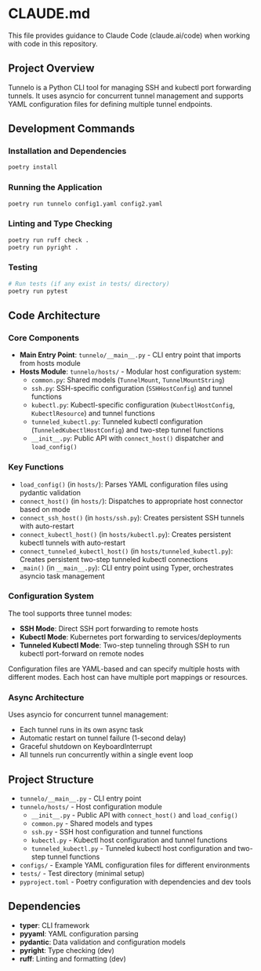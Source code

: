 # CLAUDE.md

This file provides guidance to Claude Code (claude.ai/code) when working with code in this repository.

## Project Overview

Tunnelo is a Python CLI tool for managing SSH and kubectl port forwarding tunnels. It uses asyncio for concurrent tunnel management and supports YAML configuration files for defining multiple tunnel endpoints.

## Development Commands

### Installation and Dependencies
```bash
poetry install
```

### Running the Application
```bash
poetry run tunnelo config1.yaml config2.yaml
```

### Linting and Type Checking
```bash
poetry run ruff check .
poetry run pyright .
```

### Testing
```bash
# Run tests (if any exist in tests/ directory)
poetry run pytest
```

## Code Architecture

### Core Components

- **Main Entry Point**: `tunnelo/__main__.py` - CLI entry point that imports from hosts module
- **Hosts Module**: `tunnelo/hosts/` - Modular host configuration system:
  - `common.py`: Shared models (`TunnelMount`, `TunnelMountString`)
  - `ssh.py`: SSH-specific configuration (`SSHHostConfig`) and tunnel functions
  - `kubectl.py`: Kubectl-specific configuration (`KubectlHostConfig`, `KubectlResource`) and tunnel functions
  - `tunneled_kubectl.py`: Tunneled kubectl configuration (`TunneledKubectlHostConfig`) and two-step tunnel functions
  - `__init__.py`: Public API with `connect_host()` dispatcher and `load_config()`

### Key Functions

- `load_config()` (in `hosts/`): Parses YAML configuration files using pydantic validation
- `connect_host()` (in `hosts/`): Dispatches to appropriate host connector based on mode
- `connect_ssh_host()` (in `hosts/ssh.py`): Creates persistent SSH tunnels with auto-restart
- `connect_kubectl_host()` (in `hosts/kubectl.py`): Creates persistent kubectl tunnels with auto-restart
- `connect_tunneled_kubectl_host()` (in `hosts/tunneled_kubectl.py`): Creates persistent two-step tunneled kubectl connections
- `_main()` (in `__main__.py`): CLI entry point using Typer, orchestrates asyncio task management

### Configuration System

The tool supports three tunnel modes:
- **SSH Mode**: Direct SSH port forwarding to remote hosts
- **Kubectl Mode**: Kubernetes port forwarding to services/deployments
- **Tunneled Kubectl Mode**: Two-step tunneling through SSH to run kubectl port-forward on remote nodes

Configuration files are YAML-based and can specify multiple hosts with different modes. Each host can have multiple port mappings or resources.

### Async Architecture

Uses asyncio for concurrent tunnel management:
- Each tunnel runs in its own async task
- Automatic restart on tunnel failure (1-second delay)
- Graceful shutdown on KeyboardInterrupt
- All tunnels run concurrently within a single event loop

## Project Structure

- `tunnelo/__main__.py` - CLI entry point
- `tunnelo/hosts/` - Host configuration module
  - `__init__.py` - Public API with `connect_host()` and `load_config()`
  - `common.py` - Shared models and types
  - `ssh.py` - SSH host configuration and tunnel functions
  - `kubectl.py` - Kubectl host configuration and tunnel functions
  - `tunneled_kubectl.py` - Tunneled kubectl host configuration and two-step tunnel functions
- `configs/` - Example YAML configuration files for different environments
- `tests/` - Test directory (minimal setup)
- `pyproject.toml` - Poetry configuration with dependencies and dev tools

## Dependencies

- **typer**: CLI framework
- **pyyaml**: YAML configuration parsing
- **pydantic**: Data validation and configuration models
- **pyright**: Type checking (dev)
- **ruff**: Linting and formatting (dev)